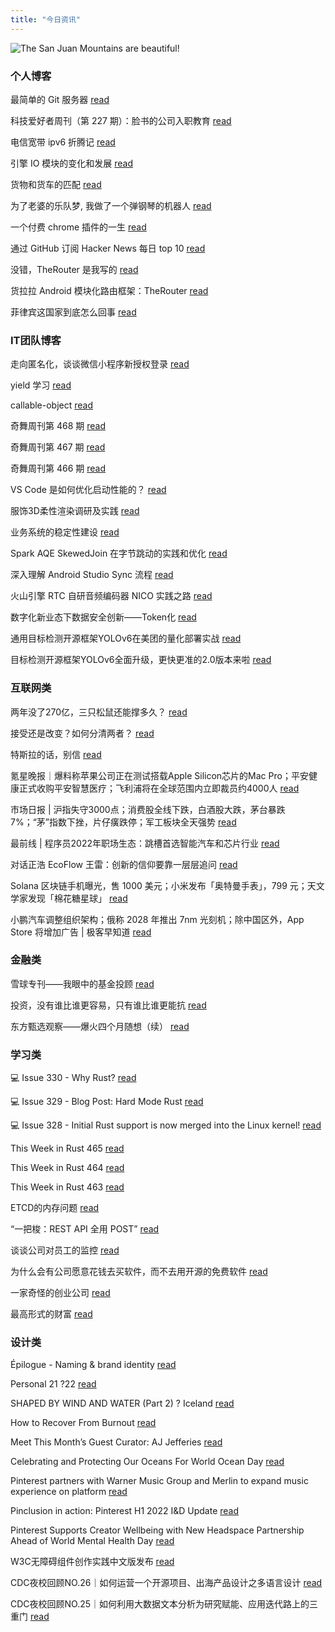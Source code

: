 ```yaml
---
title: "今日资讯"
---
```


![The San Juan Mountains are beautiful!](https://cn.bing.com/th?id=OHR.GuwahatiDiwali_EN-US3454357880_UHD.jpg "San Juan Mountains")

### 个人博客

   最简单的 Git 服务器 [read](http://www.ruanyifeng.com/blog/2022/10/git-server.html)

   科技爱好者周刊（第 227 期）：脸书的公司入职教育 [read](http://www.ruanyifeng.com/blog/2022/10/weekly-issue-227.html)

   电信宽带 ipv6 折腾记 [read](https://blog.codingnow.com/2022/10/telecom_ipv6.html)

   引擎 IO 模块的变化和发展 [read](https://blog.codingnow.com/2022/10/io.html)

   货物和货车的匹配 [read](https://blog.codingnow.com/2022/09/cargo_matching.html)

   为了老婆的乐队梦, 我做了一个弹钢琴的机器人 [read](https://blog.t9t.io/modsoul-2022-07-29/)

   一个付费 chrome 插件的一生 [read](https://blog.t9t.io/star-history-2021-01-21/)

   通过 GitHub 订阅 Hacker News 每日 top 10 [read](https://blog.t9t.io/headllines-2020-09-03/)

   没错，TheRouter 是我写的 [read](https://www.kymjs.com/code/2022/09/05/01)

   货拉拉 Android 模块化路由框架：TheRouter [read](https://www.kymjs.com/code/2022/09/04/01)

   菲律宾这国家到底怎么回事 [read](https://www.kymjs.com/history/2022/05/11/01)

### IT团队博客

   走向匿名化，谈谈微信小程序新授权登录 [read](http://www.alloyteam.com/2021/04/15431/)

   yield 学习 [read](http://www.alloyteam.com/2021/03/15427/)

   callable-object [read](http://www.alloyteam.com/2021/03/callable-object/)

   奇舞周刊第 468 期 [read](https://weekly.75.team/issue468.html)

   奇舞周刊第 467 期 [read](https://weekly.75.team/issue467.html)

   奇舞周刊第 466 期 [read](https://weekly.75.team/issue466.html)

   VS Code 是如何优化启动性能的？ [read](https://fed.taobao.org/blog/taofed/do71ct/wpsf10)

   服饰3D柔性渲染调研及实践 [read](https://fed.taobao.org/blog/taofed/do71ct/fufsgh)

   业务系统的稳定性建设 [read](https://fed.taobao.org/blog/taofed/do71ct/fc3cy0)

   Spark AQE SkewedJoin 在字节跳动的实践和优化 [read](https://blog.csdn.net/ByteDanceTech/article/details/127293553)

   深入理解 Android Studio Sync 流程 [read](https://blog.csdn.net/ByteDanceTech/article/details/127255493)

   火山引擎 RTC 自研音频编码器 NICO 实践之路 [read](https://blog.csdn.net/ByteDanceTech/article/details/127130937)

   数字化新业态下数据安全创新——Token化 [read](https://tech.meituan.com/2022/09/22/token-pii.html)

   通用目标检测开源框架YOLOv6在美团的量化部署实战 [read](https://tech.meituan.com/2022/09/22/yolov6-quantization-in-meituan.html)

   目标检测开源框架YOLOv6全面升级，更快更准的2.0版本来啦 [read](https://tech.meituan.com/2022/09/15/yolov6-2.0.html)

### 互联网类

   两年没了270亿，三只松鼠还能撑多久？ [read](http://www.huxiu.com/article/694096.html?f=wangzhan)

   接受还是改变？如何分清两者？ [read](http://www.huxiu.com/article/680170.html?f=wangzhan)

   特斯拉的话，别信 [read](http://www.huxiu.com/article/693713.html?f=wangzhan)

   氪星晚报｜爆料称苹果公司正在测试搭载Apple Silicon芯片的Mac Pro；平安健康正式收购平安智慧医疗；飞利浦将在全球范围内立即裁员约4000人 [read](https://36kr.com/p/1971427786230916)

   市场日报 \| 沪指失守3000点；消费股全线下跌，白酒股大跌，茅台暴跌7%；“茅”指数下挫，片仔癀跌停；军工板块全天强势 [read](https://36kr.com/p/1971413702085506)

   最前线 \| 程序员2022年职场生态：跳槽首选智能汽车和芯片行业 [read](https://36kr.com/p/1971526540020869)

   对话正浩 EcoFlow 王雷：创新的信仰要靠一层层追问 [read](http://www.geekpark.net/news/309866)

   Solana 区块链手机曝光，售 1000 美元；小米发布「奥特曼手表」，799 元；天文学家发现「棉花糖星球」 [read](http://www.geekpark.net/news/309802)

   小鹏汽车调整组织架构；俄称 2028 年推出 7nm 光刻机；除中国区外，App Store 将增加广告 \| 极客早知道 [read](http://www.geekpark.net/news/309800)

### 金融类

   雪球专刊——我眼中的基金投顾 [read](http://xueqiu.com/3746414875/233434262)

   投资，没有谁比谁更容易，只有谁比谁更能抗 [read](http://xueqiu.com/1643044849/233424978)

   东方甄选观察——爆火四个月随想（续） [read](http://xueqiu.com/2136891405/233351510)

### 学习类

   💻 Issue 330 - Why Rust? [read](https://rust.libhunt.com/newsletter/330)

   💻 Issue 329 - Blog Post: Hard Mode Rust [read](https://rust.libhunt.com/newsletter/329)

   💻 Issue 328 - Initial Rust support is now merged into the Linux kernel! [read](https://rust.libhunt.com/newsletter/328)

   This Week in Rust 465 [read](https://this-week-in-rust.org/blog/2022/10/19/this-week-in-rust-465/)

   This Week in Rust 464 [read](https://this-week-in-rust.org/blog/2022/10/12/this-week-in-rust-464/)

   This Week in Rust 463 [read](https://this-week-in-rust.org/blog/2022/10/05/this-week-in-rust-463/)

   ETCD的内存问题 [read](https://coolshell.cn/articles/22242.html)

   “一把梭：REST API 全用 POST” [read](https://coolshell.cn/articles/22173.html)

   谈谈公司对员工的监控 [read](https://coolshell.cn/articles/22157.html)

   为什么会有公司愿意花钱去买软件，而不去用开源的免费软件 [read](https://wanqu.co/p/7581?s=rss)

   一家奇怪的创业公司 [read](https://wanqu.co/p/7580?s=rss)

   最高形式的财富 [read](https://wanqu.co/p/7579?s=rss)

### 设计类

   Épilogue - Naming &amp; brand identity [read](https://www.behance.net/gallery/155509231/Epilogue-Naming-brand-identity)

   Personal 21 ?22 [read](https://www.behance.net/gallery/155488609/Personal-21-22)

   SHAPED BY WIND AND WATER (Part 2) ? Iceland [read](https://www.behance.net/gallery/154551893/SHAPED-BY-WIND-AND-WATER-%28Part-2%29-Iceland)

   How to Recover From Burnout [read](https://medium.com/behance-blog/how-to-recover-from-burnout-d9d783a09c68?source=rss-f5272b7f3182------2)

   Meet This Month’s Guest Curator: AJ Jefferies [read](https://medium.com/behance-blog/meet-this-months-guest-curator-aj-jeffries-df95220b780f?source=rss-f5272b7f3182------2)

   Celebrating and Protecting Our Oceans For World Ocean Day [read](https://medium.com/behance-blog/celebrating-and-protecting-our-oceans-for-world-ocean-day-2c24a64c913e?source=rss-f5272b7f3182------2)

   Pinterest partners with Warner Music Group and Merlin to expand music experience on platform [read](https://newsroom.pinterest.com/en/musiclaunch)

   Pinclusion in action: Pinterest H1 2022 I&D Update [read](https://newsroom.pinterest.com/en/post/pinterest-h1-2022-id-update)

   Pinterest Supports Creator Wellbeing with New Headspace Partnership Ahead of World Mental Health Day [read](https://newsroom.pinterest.com/en/post/pinterest-supports-creator-wellbeing-with-new-headspace-partnership-ahead-of-world-mental)

   W3C无障碍组件创作实践中文版发布 [read](https://cdc.tencent.com/2022/08/12/w3c%e6%97%a0%e9%9a%9c%e7%a2%8d%e7%bb%84%e4%bb%b6%e5%88%9b%e4%bd%9c%e5%ae%9e%e8%b7%b5%e4%b8%ad%e6%96%87%e7%89%88%e5%8f%91%e5%b8%83/)

   CDC夜校回顾NO.26｜如何运营一个开源项目、出海产品设计之多语言设计 [read](https://cdc.tencent.com/2022/07/19/cdc%e5%a4%9c%e6%a0%a1%e5%9b%9e%e9%a1%beno-26%ef%bd%9c%e5%a6%82%e4%bd%95%e8%bf%90%e8%90%a5%e4%b8%80%e4%b8%aa%e5%bc%80%e6%ba%90%e9%a1%b9%e7%9b%ae%e3%80%81%e5%87%ba%e6%b5%b7%e4%ba%a7%e5%93%81%e8%ae%be/)

   CDC夜校回顾NO.25｜如何利用大数据文本分析为研究赋能、应用迭代路上的三重门 [read](https://cdc.tencent.com/2022/06/08/cdc%e5%a4%9c%e6%a0%a1%e5%9b%9e%e9%a1%beno-25%ef%bd%9c%e5%a6%82%e4%bd%95%e5%88%a9%e7%94%a8%e5%a4%a7%e6%95%b0%e6%8d%ae%e6%96%87%e6%9c%ac%e5%88%86%e6%9e%90%e4%b8%ba%e7%a0%94%e7%a9%b6%e8%b5%8b%e8%83%bd-2/)

